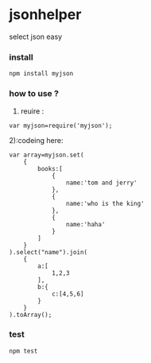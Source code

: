# jsonhelper
select json easy
### install
```
npm install myjson
```

### how to use ?

1) reuire :
```
var myjson=require('myjson');
```
2):codeing here:
```
var array=myjson.set(
    {
        books:[
            {
                name:'tom and jerry'
            },
            {
                name:'who is the king'
            },
            {
                name:'haha'
            }
        ]
    }
).select("name").join(
    {
        a:[
            1,2,3
        ],
        b:{
            c:[4,5,6]
        }
    }
).toArray();
```

### test
```
npm test
```